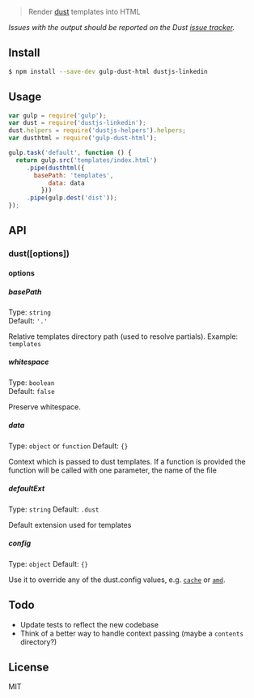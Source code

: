 
> Render [dust](https://github.com/linkedin/dustjs) templates into HTML

*Issues with the output should be reported on the Dust [issue tracker](https://github.com/linkedin/dustjs/issues).*

## Install

```sh
$ npm install --save-dev gulp-dust-html dustjs-linkedin
```


## Usage

```js
var gulp = require('gulp');
var dust = require('dustjs-linkedin');
dust.helpers = require('dustjs-helpers').helpers;
var dusthtml = require('gulp-dust-html');

gulp.task('default', function () {
  return gulp.src('templates/index.html')
	 .pipe(dusthtml({
	   basePath: 'templates',
           data: data
         }))
	 .pipe(gulp.dest('dist'));
});
```


## API

### dust([options])

#### options

##### basePath

Type: `string`  
Default: `'.'`

Relative templates directory path (used to resolve partials). 
Example: `templates`


##### whitespace

Type: `boolean`  
Default: `false`

Preserve whitespace.

##### data

Type: `object` or `function`
Default: `{}`

Context which is passed to dust templates. If a function is provided the function will be called with one parameter, the name of the file

##### defaultExt

Type: `string`
Default: `.dust`

Default extension used for templates

##### config

Type: `object`
Default: `{}`

Use it to override any of the dust.config values, e.g. [`cache`](http://www.dustjs.com/guides/rendering/) or [`amd`](http://www.dustjs.com/guides/rendering/).

## Todo

 - Update tests to reflect the new codebase
 - Think of a better way to handle context passing (maybe a `contents` directory?)


## License

MIT
